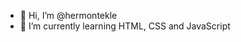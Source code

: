 - 👋 Hi, I’m @hermontekle
- 🌱 I’m currently learning HTML, CSS and JavaScript

<!---
hermontekle/hermontekle is a ✨ special ✨ repository because its `README.md` (this file) appears on your GitHub profile.
You can click the Preview link to take a look at your changes.
--->
